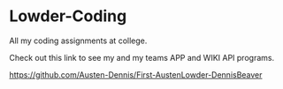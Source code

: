 # Lowder-Coding
All my coding assignments at college.

Check out this link to see my and my teams APP and WIKI API programs.

https://github.com/Austen-Dennis/First-AustenLowder-DennisBeaver
